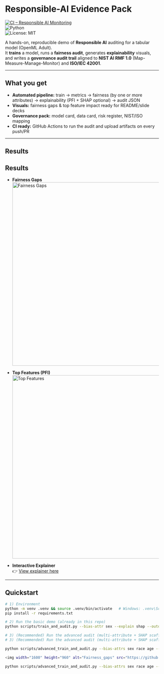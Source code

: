 # Responsible-AI Evidence Pack

[![CI – Responsible AI Monitoring](https://github.com/22Ifeoma22/Responsible-AI-Evidence-Pack/actions/workflows/ci.yml/badge.svg)](https://github.com/22Ifeoma22/Responsible-AI-Evidence-Pack/actions)  
![Python](https://img.shields.io/badge/Python-3.9%2B-blue.svg)  
![License: MIT](https://img.shields.io/badge/License-MIT-green.svg)

A hands-on, reproducible demo of **Responsible AI** auditing for a tabular model (OpenML Adult).  
It **trains** a model, runs a **fairness audit**, generates **explainability** visuals, and writes a **governance audit trail** aligned to **NIST AI RMF 1.0** (Map-Measure-Manage-Monitor) and **ISO/IEC 42001**.

---

## What you get

- **Automated pipeline:** train → metrics → fairness (by one or more attributes) → explainability (PFI + SHAP optional) → audit JSON  
- **Visuals:** fairness gaps & top feature impact ready for README/slide decks  
- **Governance pack:** model card, data card, risk register, NIST/ISO mapping  
- **CI ready:** GitHub Actions to run the audit and upload artifacts on every push/PR  

---

## Results

## Results

- **Fairness Gaps**  
  <img src="artifacts/fairness_gaps.png" alt="Fairness Gaps" width="600"/>

- **Top Features (PFI)**  
  <img src="artifacts/feature_importance.png" alt="Top Features" width="600"/>

- **Interactive Explainer**  
  👉 [View explainer here](artifacts/explain_top_features.html)


---

## Quickstart

```bash
# 1) Environment
python -m venv .venv && source .venv/bin/activate   # Windows: .venv\Scripts\activate
pip install -r requirements.txt

# 2) Run the basic demo (already in this repo)
python scripts/train_and_audit.py --bias-attr sex --explain shap --outdir artifacts --seed 42

# 3) (Recommended) Run the advanced audit (multi-attribute + SHAP scaffold)
# 3) (Recommended) Run the advanced audit (multi-attribute + SHAP scaffold)

python scripts/advanced_train_and_audit.py --bias-attrs sex race age --shap --outdir artifacts --seed 42

<img width="1600" height="960" alt="Fairness_gaps" src="https://github.com/user-attachments/assets/4f5b7adf-ecb4-4ffe-8e2b-7b7efbc788e1" />

python scripts/advanced_train_and_audit.py --bias-attrs sex race age --explain shap --outdir artifacts --seed 42

